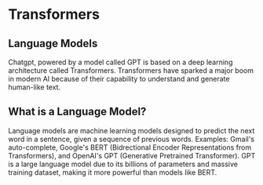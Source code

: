 # Transformers

## Language Models
Chatgpt, powered by a model called GPT is based on a deep learning architecture called Transformers. Transformers have sparked a major boom in modern AI because of their capability to understand and generate human-like text. 

## What is a Language Model?
Language models are machine learning models designed to predict the next word in a sentence, given a sequence of previous words. Examples: Gmail's auto-complete, Google's BERT (Bidrectional Encoder Representations from Transformers), and OpenAI's GPT (Generative Pretrained Transformer). GPT is a large language model due to its billions of parameters and massive training dataset, making it more powerful than models like BERT. 
